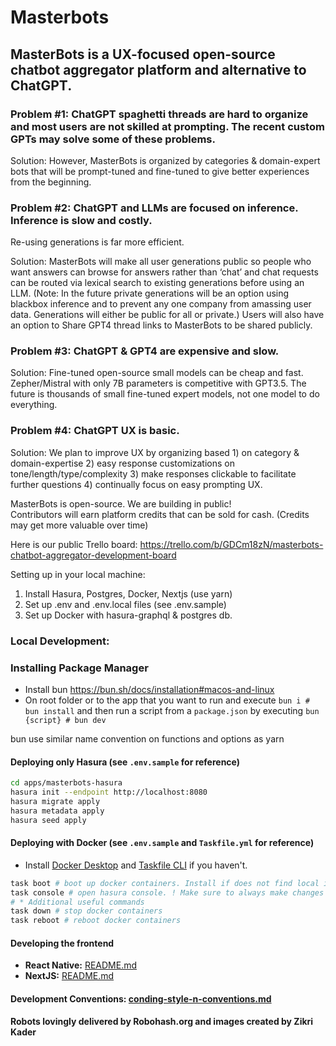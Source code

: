 # Masterbots

## **MasterBots is a UX-focused open-source chatbot aggregator platform and alternative to ChatGPT.**

### **Problem #1: ChatGPT spaghetti threads are hard to organize and most users are not skilled at prompting. The recent custom GPTs may solve some of these problems.**

Solution: However, MasterBots is organized by categories & domain-expert bots that will be prompt-tuned and fine-tuned to give better experiences from the beginning.

### **Problem #2: ChatGPT and LLMs are focused on inference. Inference is slow and costly.**

Re-using generations is far more efficient.

Solution: MasterBots will make all user generations public so people who want answers can browse for answers rather than ‘chat’ and chat requests can be routed via lexical search to existing generations before using an LLM. (Note: In the future private generations will be an option using blackbox inference and to prevent any one company from amassing user data. Generations will either be public for all or private.) Users will also have an option to Share GPT4 thread links to MasterBots to be shared publicly.

### **Problem #3: ChatGPT & GPT4 are expensive and slow.**

Solution: Fine-tuned open-source small models can be cheap and fast. Zepher/Mistral with only 7B parameters is competitive with GPT3.5. The future is thousands of small fine-tuned expert models, not one model to do everything.

### **Problem #4: ChatGPT UX is basic.**

Solution: We plan to improve UX by organizing based 1) on category & domain-expertise 2) easy response customizations on tone/length/type/complexity 3) make responses clickable to facilitate further questions 4) continually focus on easy prompting UX.

MasterBots is open-source. We are building in public!  
Contributors will earn platform credits that can be sold for cash.
(Credits may get more valuable over time)

Here is our public Trello board:
<https://trello.com/b/GDCm18zN/masterbots-chatbot-aggregator-development-board>

Setting up in your local machine:

<ol>
<li>Install Hasura, Postgres, Docker, Nextjs (use yarn)</li>
<li>Set up .env and .env.local files (see .env.sample)</li>
<li>Set up Docker with hasura-graphql & postgres db. </li>
</ol>

### **Local Development:**

### Installing Package Manager

- Install bun <https://bun.sh/docs/installation#macos-and-linux>
- On root folder or to the app that you want to run and execute `bun i # bun install` and then run a script from a `package.json` by executing `bun {script} # bun dev`

bun use similar name convention on functions and options as yarn

#### Deploying only Hasura (see `.env.sample` for reference)

```bash
cd apps/masterbots-hasura
hasura init --endpoint http://localhost:8080
hasura migrate apply
hasura metadata apply
hasura seed apply
```

#### Deploying with Docker (see `.env.sample` and `Taskfile.yml` for reference)

- Install [Docker Desktop](https://docs.docker.com/desktop/) and [Taskfile CLI](https://taskfile.dev/installation/) if you haven't.

```bash
task boot # boot up docker containers. Install if does not find local images. Make migrations and seeds.
task console # open hasura console. ! Make sure to always make changes in console this way.
# * Additional useful commands
task down # stop docker containers
task reboot # reboot docker containers
```

#### Developing the frontend

- **React Native:** [README.md](./apps/masterbots-native/README.md)
- **NextJS:** [README.md](./apps/masterbots-web/README.md)

#### Development Conventions: [conding-style-n-conventions.md](./coding-style-n-conventions.md)

**Robots lovingly delivered by Robohash.org and images created by Zikri Kader**
